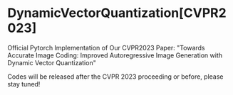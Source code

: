 # DynamicVectorQuantization[CVPR2023]
Official Pytorch Implementation of Our CVPR2023 Paper: "Towards Accurate Image Coding: Improved Autoregressive Image Generation with Dynamic Vector Quantization"

Codes will be released after the CVPR 2023 proceeding or before, please stay tuned!
